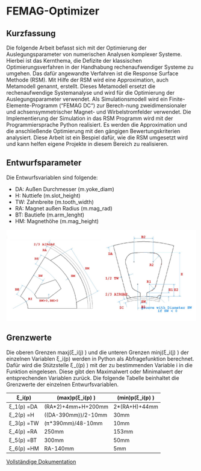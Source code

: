 # FEMAG-Optimizer
## Kurzfassung
Die folgende Arbeit befasst sich mit der Optimierung der Auslegungsparameter von numerischen Analysen komplexer Systeme. Hierbei ist das Kernthema, die Defizite der klassischen Optimierungsverfahren in der Handhabung rechenaufwendiger Systeme zu umgehen.
Das dafür angewandte Verfahren ist die Response Surface Methode (RSM). Mit Hilfe der RSM wird eine Approximation, auch Metamodell genannt, erstellt. Dieses Metamodell ersetzt die rechenaufwendige Systemanalyse und wird für die Optimierung der Auslegungsparameter verwendet. 
Als Simulationsmodell wird ein Finite-Elemente-Programm (“FEMAG DC“) zur Berech-nung zweidimensionaler und achsensymmetrischer Magnet- und Wirbelstromfelder verwendet. Die Implementierung der Simulation in das RSM Programm wird mit der Programmiersprache Python realisiert. Es werden die Approximation und die anschließende Optimierung mit den gängigen Bewertungskriterien analysiert. 
Diese Arbeit ist ein Bespiel dafür, wie die RSM umgesetzt wird und kann helfen eigene Projekte in diesem Bereich zu realisieren. 

## Entwurfsparameter

Die Entwurfsvariablen sind folgende:
- DA: Außen Durchmesser (m.yoke_diam) 
- H: Nuttiefe (m.slot_height)
- TW: Zahnbreite (m.tooth_width)
- RA: Magnet außen Radius (m.mag_rad)
- BT: Bautiefe (m.arm_lenght)
- HM: Magnethöhe (m.mag_height)

<img src="https://github.com/AI-Assistant/FEMAG-Optimizer/blob/main/AddFiles/Geometrie.jpg" width="740px">


## Grenzwerte

Die oberen Grenzen maxj⁡(ξ_i(j)  ) und die unteren Grenzen minj⁡(ξ_i(j)  )   der einzelnen Variablen ξ_i(p)  werden in Python als Abfragefunktion berechnet. Dafür wird die Stützstelle ξ_((p) ) mit der zu bestimmenden Variable i in die Funktion eingelesen. Diese gibt den Maximalwert oder Minimalwert der entsprechenden Variablen zurück. Die folgende Tabelle beinhaltet die Grenzwerte der einzelnen Entwurfsvariablen. 

|ξ_i(p) |	(max)p⁡(ξ_i(p)  )	|(min)p⁡(ξ_i(p)  )|
|--|--|--|
ξ_1(p) =DA|(RA*2)+4mm+H+200mm	|2*(RA+H)+44mm
ξ_2(p) =H	|((DA-390mm))/2-10mm	|30mm
ξ_3(p) =TW	|(π*390mm)/48-10mm	|10mm
ξ_4(p) =RA	|250mm	|153mm
ξ_5(p) =BT	|300mm	|50mm
ξ_6(p) =HM	|RA-140mm	|5mm

[Vollständige Dokumentation](https://github.com/AI-Assistant/FEMAG-Optimizer/blob/main/AddFiles/RSM_FEMAG_Kander_Akinci.pdf)
